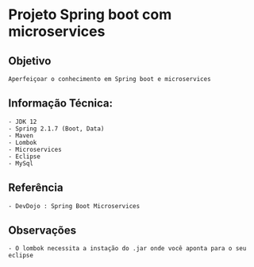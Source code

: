# Projeto Spring boot com microservices

## Objetivo
```
Aperfeiçoar o conhecimento em Spring boot e microservices
```
##  Informação Técnica:
```
- JDK 12
- Spring 2.1.7 (Boot, Data) 
- Maven 
- Lombok
- Microservices
- Eclipse
- MySql
```
## Referência
```
- DevDojo : Spring Boot Microservices
```

## Observações
```
- O lombok necessita a instação do .jar onde você aponta para o seu eclipse

```
